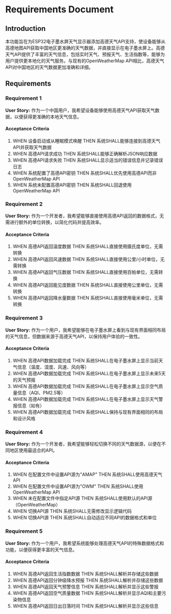 # Requirements Document

## Introduction

本功能旨在为ESP32电子墨水屏天气显示器添加高德天气API支持，使设备能够从高德地图API获取中国地区更准确的天气数据，并直接显示在电子墨水屏上。高德天气API提供了丰富的天气信息，包括实时天气、预报天气、生活指数等，能够为用户提供更本地化的天气服务。与现有的OpenWeatherMap API相比，高德天气API对中国地区的天气数据更加准确和详细。

## Requirements

### Requirement 1

**User Story:** 作为一个中国用户，我希望设备能够使用高德天气API获取天气数据，以便获得更准确的本地天气信息。

#### Acceptance Criteria

1. WHEN 设备启动或从睡眠模式唤醒 THEN 系统SHALL能够连接到高德天气API并获取天气数据
2. WHEN 高德API请求成功 THEN 系统SHALL能够正确解析JSON响应数据
3. WHEN 高德API请求失败 THEN 系统SHALL显示适当的错误信息并记录错误日志
4. WHEN 系统配置了高德API密钥 THEN 系统SHALL优先使用高德API而非OpenWeatherMap API
5. WHEN 系统未配置高德API密钥 THEN 系统SHALL回退使用OpenWeatherMap API

### Requirement 2

**User Story:** 作为一个开发者，我希望能够直接使用高德API返回的数据格式，无需进行额外的单位转换，以简化代码并提高效率。

#### Acceptance Criteria

1. WHEN 高德API返回温度数据 THEN 系统SHALL直接使用摄氏度单位，无需转换
2. WHEN 高德API返回风速数据 THEN 系统SHALL直接使用公里/小时单位，无需转换
3. WHEN 高德API返回气压数据 THEN 系统SHALL直接使用百帕单位，无需转换
4. WHEN 高德API返回能见度数据 THEN 系统SHALL直接使用公里单位，无需转换
5. WHEN 高德API返回降水量数据 THEN 系统SHALL直接使用毫米单位，无需转换

### Requirement 3

**User Story:** 作为一个用户，我希望能够在电子墨水屏上看到与现有界面相同布局的天气信息，但数据来源于高德天气API，以保持用户体验的一致性。

#### Acceptance Criteria

1. WHEN 高德API数据加载完成 THEN 系统SHALL在电子墨水屏上显示当前天气信息（温度、湿度、风速、风向等）
2. WHEN 高德API数据加载完成 THEN 系统SHALL在电子墨水屏上显示未来5天的天气预报
3. WHEN 高德API数据加载完成 THEN 系统SHALL在电子墨水屏上显示空气质量信息（AQI、PM2.5等）
4. WHEN 高德API数据加载完成 THEN 系统SHALL在电子墨水屏上显示天气警报信息（如有）
5. WHEN 高德API数据加载完成 THEN 系统SHALL保持与现有界面相同的布局和设计风格

### Requirement 4

**User Story:** 作为一个开发者，我希望能够轻松切换不同的天气数据源，以便在不同地区使用最适合的API。

#### Acceptance Criteria

1. WHEN 在配置文件中设置API源为"AMAP" THEN 系统SHALL使用高德天气API
2. WHEN 在配置文件中设置API源为"OWM" THEN 系统SHALL使用OpenWeatherMap API
3. WHEN 未在配置文件中指定API源 THEN 系统SHALL使用默认的API源（OpenWeatherMap）
4. WHEN 切换API源 THEN 系统SHALL无需修改显示逻辑代码
5. WHEN 切换API源 THEN 系统SHALL自动适应不同API的数据格式和单位

### Requirement 5

**User Story:** 作为一个用户，我希望系统能够处理高德天气API的特殊数据格式和功能，以便获得更丰富的天气信息。

#### Acceptance Criteria

1. WHEN 高德API返回生活指数数据 THEN 系统SHALL解析并存储这些数据
2. WHEN 高德API返回分钟级降水预报 THEN 系统SHALL解析并存储这些数据
3. WHEN 高德API返回天气预警信息 THEN 系统SHALL解析并显示这些警报
4. WHEN 高德API返回空气质量数据 THEN 系统SHALL解析并显示AQI和主要污染物信息
5. WHEN 高德API返回日出日落时间 THEN 系统SHALL解析并显示这些信息